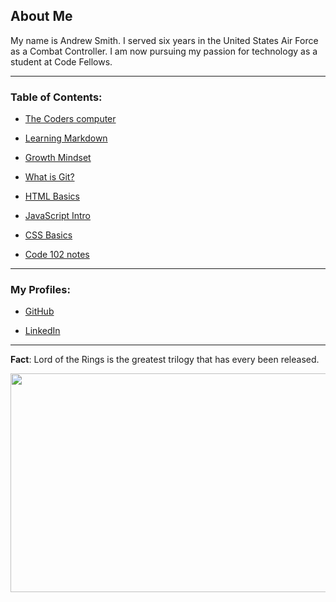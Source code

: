 ## About Me

My name is Andrew Smith. I served six years in the United States Air Force as a Combat Controller. I am now pursuing my passion for technology as a student at Code Fellows.

---

### Table of Contents:

- [The Coders computer](content/theCodersComputer.md)

- [Learning Markdown](content/learningMarkdown.md)

- [Growth Mindset](content/growthMindset.md)

- [What is Git?](content/git.md)

- [HTML Basics](content/htmlBasics.md)

- [JavaScript Intro](content/jsIntro.md)

- [CSS Basics](content/cssBasics.md)

- [Code 102 notes](notes/code102.md)

---

### My Profiles:

- [GitHub](https://github.com/AndrewCS149)

- [LinkedIn](https://www.linkedin.com/in/andrew149/)

---

**Fact**: Lord of the Rings is the greatest trilogy that has every been released.

<img src="https://cdn1.thr.com/sites/default/files/imagecache/landscape_928x523/2012/09/Gandalf_a_l.jpg#gandalf" width="550" height="350">
